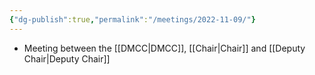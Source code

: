 ```yaml
---
{"dg-publish":true,"permalink":"/meetings/2022-11-09/"}
---
```


- Meeting between the [[DMCC\|DMCC]], [[Chair\|Chair]] and [[Deputy Chair\|Deputy Chair]]
